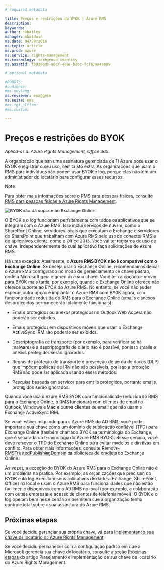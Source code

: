 ```yaml
---
# required metadata

title: Preços e restrições do BYOK | Azure RMS
description:
keywords:
author: cabailey
manager: mbaldwin
ms.date: 04/28/2016
ms.topic: article
ms.prod: azure
ms.service: rights-management
ms.technology: techgroup-identity
ms.assetid: f5930ed3-a6cf-4eac-b2ec-fcf63aa4e809

# optional metadata

#ROBOTS:
#audience:
#ms.devlang:
ms.reviewer: esaggese
ms.suite: ems
#ms.tgt_pltfrm:
#ms.custom:

---
```


# Preços e restrições do BYOK

*Aplica-se a: Azure Rights Management, Office 365*


A organização que tem uma assinatura gerenciada de TI Azure pode usar o BYOK e registrar o seu uso, sem custo extra. As organizações que usam o RMS para indivíduos não podem usar BYOK e log, porque elas não têm um administrador do locatário para configurar esses recursos.


> [!NOTE]
> Para obter mais informações sobre o RMS para pessoas físicas, consulte [RMS para pessoas físicas e Azure Rights Management](../understand-explore/rms-for-individuals.md).

![BYOK não dá suporte ao Exchange Online](../media/RMS_BYOK_noExchange.png)

O BYOK e o log funcionam perfeitamente com todos os aplicativos que se integram com o Azure RMS. Isso inclui serviços de nuvem, como o SharePoint Online, servidores locais que executam o Exchange e servidores do SharePoint que trabalham com Azure RMS pelo uso do conector RMS e de aplicativos cliente, como o Office 2013. Você vai ter registros de uso de chave, independentemente de qual aplicativo faça solicitações de Azure RMS.

Há uma exceção: Atualmente, o **Azure RMS BYOK não é compatível com o Exchange Online**.  Se deseja usar o Exchange Online, recomendamos deixar o Azure RMS configurado no modo de gerenciamento de chave padrão, onde a Microsoft gera e gerencia a sua chave. Você tem a opção de mover para BYOK mais tarde, por exemplo, quando o Exchange Online oferece não oferece suporte ao BYOK do Azure RMS. No entanto, se você não puder esperar, outra opção é implantar o Azure RMS com BYOK agora, com funcionalidade reduzida do RMS para o Exchange Online (emails e anexos desprotegidos permanecerão totalmente funcionais):

-   Emails protegidos ou anexos protegidos no Outlook Web Access não poderão ser exibidos.

-   Emails protegidos em dispositivos móveis que usam o Exchange ActiveSync IRM não poderão ser exibidos.

-   Descriptografia de transporte (por exemplo, para verificar se há malware) e a descriptografia de diário não é possível, por isso emails e anexos protegidos serão ignorados.

-   Regras de proteção de transporte e prevenção de perda de dados (DLP) que impõem políticas de IRM não são possíveis, por isso a proteção RMS não pode ser aplicada usando esses métodos.

-   Pesquisa baseada em servidor para emails protegidos, portanto emails protegidos serão ignorados.

Quando você usa o Azure RMS BYOK com funcionalidade reduzida do RMS para o Exchange Online, o RMS funcionará com clientes de email no Outlook, Windows e Mac e outros clientes de email que não usam o Exchange ActiveSync IRM.

Se você estiver migrando para o Azure RMS do AD RMS, você pode importar a sua chave como um domínio de publicação confiável (TPD) para Exchange Online (também chamado BYOK na terminologia do Exchange, que é separada da terminologia do Azure RMS BYOK). Nesse cenário, você deve remover o TPD do Exchange Online para evitar modelos e diretivas em conflito. Para obter mais informações, consulte [Remove-RMSTrustedPublishingDomain](https://technet.microsoft.com/library/jj200720%28v=exchg.150%29.aspx) da biblioteca de cmdlets do Exchange Online.

Às vezes, a exceção do BYOK do Azure RMS para o Exchange Online não é um problema na prática. Por exemplo, as organizações que precisam do BYOK e do log executam seus aplicativos de dados (Exchange, SharePoint, Office) no local e usam o Azure RMS para funcionalidades que não estão facilmente disponíveis com o AD RMS no local (por exemplo, a colaboração com outras empresas e acesso de clientes de telefonia móvel). O BYOK e o log operam bem neste cenário e permitem que a organização tenha controle total sobre a sua assinatura do Azure RMS.

## Próximas etapas

Se você decidiu gerenciar sua própria chave, vá para [Implementando sua chave de locatário do Azure Rights Management](plan-implement-tenant-key.md#implementing-your-azure-rights-management-tenant-key).

Se você decidiu permanecer com a configuração padrão em que a Microsoft gerencia sua chave de locatário, consulte a seção [Próximas etapas](plan-implement-tenant-key.md#next-steps) do artigo Planejamento e implementação de sua chave de locatário do Azure Rights Management.



<!--HONumber=Apr16_HO4-->


